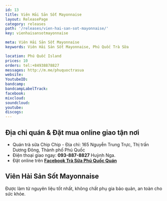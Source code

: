 ```yaml
---
id: 13
title: Viên Hải Sản Sốt Mayonnaise
layout: ReleasePage
category: releases
path: '/releases/vien-hai-san-sot-mayonnaise/'
key: vienhaisansotmayonnaise

meta: Viên Hải Sản Sốt Mayonnaise
keywords: Viên Hải Sản Sốt Mayonnaise, Phú Quốc Trà Sữa

location: Phú Quốc Island
prices: 10
orders: tel:+84938878827
messages: http://m.me/phuquoctrasua
website: 
YoutubeID: 
bandcamp: 
bandcampLabelTrack: 
facebook: 
mixcloud: 
soundcloud: 
youtube: 
discogs: 
---
```


## Địa chỉ quán & Đặt mua online giao tận nơi

- Quán trà sữa Chip Chip - Địa chỉ: 165 Nguyễn Trung Trực, Thị trấn Dương Đông, Thành phố Phú Quốc
- Điện thoại giao ngay: **093-887-8827** Huỳnh Nga.
- Đặt online trên [**Facebook Trà Sữa Phú Quốc Quán**](https://www.facebook.com/phuquoctrasua)

## Viên Hải Sản Sốt Mayonnaise
Được làm từ nguyên liệu tốt nhất, không chất phụ gia bảo quản, an toàn cho sức khỏe.
